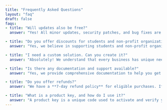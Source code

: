 ```yaml
---
title: "Frequently Asked Questions"
layout: "faq"
draft: false
faqs:
- title: "Will updates also be free?"
  answer: "Yes! All minor updates, security patches, and bug fixes are free for all users. However, major feature upgrades and premium add-ons may require an additional fee. We are committed to keeping our product up-to-date and continuously improving functionality."

- title: "Do you offer discounts for students and non-profit organizations?"
  answer: "Yes, we believe in supporting students and non-profit organizations. We offer special discounts upon verification of student IDs or non-profit registration documents. If you qualify, reach out to our support team with valid proof, and we'll guide you through the discount process."

- title: "I need a custom solution. Can you create it?"
  answer: "Absolutely! We understand that every business has unique needs, which is why we offer custom-tailored solutions. Whether it’s a new feature, API integration, or a completely custom-built system, our team is ready to help. Contact us to discuss your requirements, and we’ll provide a detailed roadmap and pricing."

- title: "Is there any documentation and support available?"
  answer: "Yes, we provide comprehensive documentation to help you get started quickly. Our knowledge base includes step-by-step guides, FAQs, and troubleshooting tips. Additionally, we offer email and live chat support for any issues you might face. If you need further assistance, you can also schedule a one-on-one consultation with our team."

- title: "Do you offer refunds?"
  answer: "We have a **7-day refund policy** for eligible purchases. If you're not satisfied with our product, you can request a refund within the first seven days of your purchase. However, refunds do not apply to customized services or projects. Please review our refund policy for more details and steps to request a refund."

- title: "What is a product key, and how do I use it?"
  answer: "A product key is a unique code used to activate and verify your purchased software. After completing your purchase, you will receive the product key via email. To activate your product, simply enter the key in the designated field during installation or account setup. If you encounter any issues, our support team is available to assist you."
---
```

